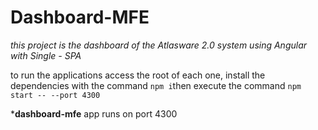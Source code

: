 # Dashboard-MFE

*this project is the dashboard of the Atlasware 2.0 system using Angular with Single - SPA*
  
to run the applications access the root of each one, install the dependencies with the command `npm i`then execute the command `npm start -- --port 4300`

***dashboard-mfe** app runs on port 4300